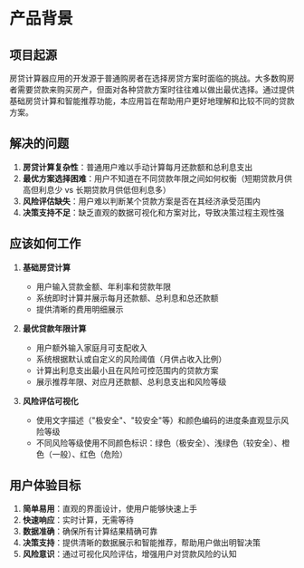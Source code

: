 # 产品背景

## 项目起源
房贷计算器应用的开发源于普通购房者在选择房贷方案时面临的挑战。大多数购房者需要贷款来购买房产，但面对各种贷款方案时往往难以做出最优选择。通过提供基础房贷计算和智能推荐功能，本应用旨在帮助用户更好地理解和比较不同的贷款方案。

## 解决的问题
1. **房贷计算复杂性**：普通用户难以手动计算每月还款额和总利息支出
2. **最优方案选择困难**：用户不知道在不同贷款年限之间如何权衡（短期贷款月供高但利息少 vs 长期贷款月供低但利息多）
3. **风险评估缺失**：用户难以判断某个贷款方案是否在其经济承受范围内
4. **决策支持不足**：缺乏直观的数据可视化和方案对比，导致决策过程主观性强

## 应该如何工作
1. **基础房贷计算**
   - 用户输入贷款金额、年利率和贷款年限
   - 系统即时计算并展示每月还款额、总利息和总还款额
   - 提供清晰的费用明细展示

2. **最优贷款年限计算**
   - 用户额外输入家庭月可支配收入
   - 系统根据默认或自定义的风险阈值（月供占收入比例）
   - 计算出利息支出最小且在风险可控范围内的贷款方案
   - 展示推荐年限、对应月还款额、总利息支出和风险等级

3. **风险评估可视化**
   - 使用文字描述（"极安全"、"较安全"等）和颜色编码的进度条直观显示风险等级
   - 不同风险等级使用不同颜色标识：绿色（极安全）、浅绿色（较安全）、橙色（一般）、红色（危险）

## 用户体验目标
1. **简单易用**：直观的界面设计，使用户能够快速上手
2. **快速响应**：实时计算，无需等待
3. **数据准确**：确保所有计算结果精确可靠
4. **决策支持**：提供清晰的数据展示和智能推荐，帮助用户做出明智决策
5. **风险意识**：通过可视化风险评估，增强用户对贷款风险的认知
